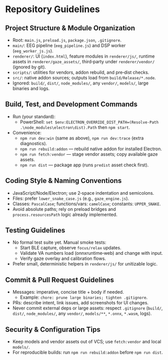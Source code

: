 # Repository Guidelines

## Project Structure & Module Organization
- Root: `main.js`, `preload.js`, `package.json`, `.gitignore`.
- `main/`: EEG pipeline (`eeg_pipeline.js`) and DSP worker (`eeg_worker_js.js`).
- `renderer/`: UI (`index.html`), feature modules in `renderer/js/`, runtime assets in `renderer/gaze_assets/`, third‑party under `renderer/vendor/` (ignored by git).
- `scripts/`: utilities for vendors, addon rebuild, and pre‑dist checks.
- `src/`: native addon sources; outputs load from `build/Release/*.node`.
- Ignored: `build/`, `dist/`, `node_modules/`, any `vendor/`, `models/`, large binaries and logs.

## Build, Test, and Development Commands
- Run (your standard):
  - PowerShell: `set $env:ELECTRON_OVERRIDE_DIST_PATH=(Resolve-Path .\node_modules\electron\dist).Path` then `npm start`.
- Convenience:
  - `npm run dev:win` (same as above), `npm run dev:trace` (extra diagnostics).
  - `npm run rebuild:addon` — rebuild native addon for installed Electron.
  - `npm run fetch:vendor` — stage vendor assets; copy available gaze assets.
  - `npm run dist` — package app (runs `predist` asset check first).

## Coding Style & Naming Conventions
- JavaScript/Node/Electron; use 2‑space indentation and semicolons.
- Files: prefer `lower_snake_case.js` (e.g., `gaze_engine.js`).
- Classes: `PascalCase`; functions/vars: `camelCase`; constants: `UPPER_SNAKE`.
- Avoid absolute paths; rely on preload bridges and `process.resourcesPath` logic already implemented.

## Testing Guidelines
- No formal test suite yet. Manual smoke tests:
  - Start BLE capture, observe `focus/relax` updates.
  - Validate VA numbers load (onnxruntime‑web) and change with input.
  - Verify gaze overlay and calibration flows.
- Prefer small, deterministic helpers in `renderer/js/` for unitizable logic.

## Commit & Pull Request Guidelines
- Messages: imperative, concise title + body if needed.
  - Example: `chore: prune large binaries; tighten .gitignore`.
- PRs: describe intent, link issues, add screenshots for UI changes.
- Never commit external deps or large assets: respect `.gitignore` (`build/`, `dist/`, `node_modules/`, any `vendor/`, `models/**`, `*.onnx`, `*.wasm`, logs).

## Security & Configuration Tips
- Keep models and vendor assets out of VCS; use `fetch:vendor` and local `models/`.
- For reproducible builds: run `npm run rebuild:addon` before `npm run dist`.
